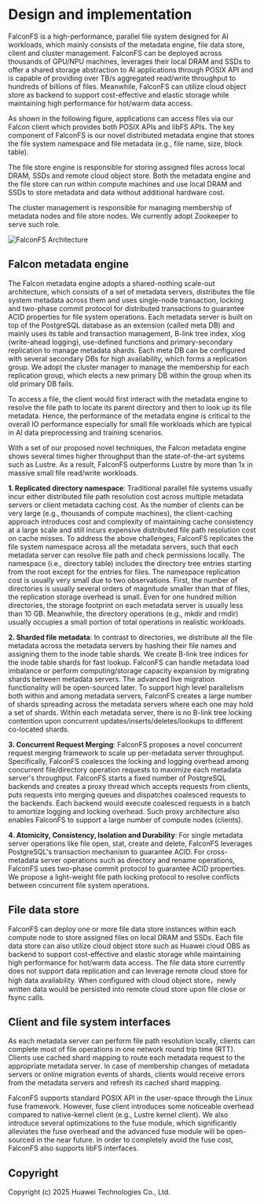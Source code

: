 # Design and implementation

FalconFS is a high-performance, parallel file system designed for AI workloads, which mainly consists of the metadata engine, file data store, client and cluster management. FalconFS can be deployed across thousands of GPU/NPU machines, leverages their local DRAM and SSDs to offer a shared storage abstraction to AI applications through POSIX API and is capable of providing over TB/s aggregated read/write throughput to hundreds of billions of files. Meanwhile, FalconFS can utilize cloud object store as backend to support cost-effective and elastic storage while maintaining high performance for hot/warm data access.

As shown in the following figure, applications can access files via our Falcon client which provides both POSIX APIs and libFS APIs. The key component of FalconFS is our novel distributed metadata engine that stores the file system namespace and file metadata (e.g., file name, size, block table).

The file store engine is responsible for storing assigned files across local DRAM, SSDs and remote cloud object store. Both the metadata engine and the file store can run within compute machines and use local DRAM and SSDs to store metadata and data without additional hardware cost.

The cluster management is responsible for managing membership of metadata nodes and file store nodes. We currently adopt Zookeeper to serve such role.

![FalconFS Architecture](https://github.com/user-attachments/assets/5ff1e80a-4cce-4b05-a35d-8da54191fb30)

## Falcon metadata engine
The Falcon metadata engine adopts a shared-nothing scale-out architecture, which consists of a set of metadata servers, distributes the file system metadata across them and uses single-node transaction, locking and two-phase commit protocol for distributed transactions to guarantee ACID properties for file system operations. Each metadata server is built on top of the PostgreSQL database as an extension (called meta DB) and mainly uses its table and transaction management, B-link tree index, xlog (write-ahead logging), use-defined functions and primary-secondary replication to manage metadata shards. Each meta DB can be configured with several secondary DBs for high availability, which forms a replication group. We adopt the cluster manager to manage the membership for each replication group, which elects a new primary DB within the group when its old primary DB fails.

To access a file, the client would first interact with the metadata engine to resolve the file path to locate its parent directory and then to look up its file metadata. Hence, the performance of the metadata engine is critical to the overall IO performance especially for small file workloads which are typical in AI data preprocessing and training scenarios.

With a set of our proposed novel techniques, the Falcon metadata engine shows several times higher throughput than the state-of-the-art systems such as Lustre. As a result, FalconFS outperforms Lustre by more than 1x in massive small file read/write workloads.

**1. Replicated directory namespace**: 
Traditional parallel file systems usually incur either distributed file path resolution cost across multiple metadata servers or client metadata caching cost. As the number of clients can be very large (e.g., thousands of compute machines), the client-caching approach introduces cost and complexity of maintaining cache consistency at a large scale and still incurs expensive distributed file path resolution cost on cache misses. To address the above challenges, FalconFS replicates the file system namespace across all the metadata servers, such that each metadata server can resolve file path and check permissions locally. The namespace (i.e., directory table) includes the directory tree entries starting from the root except for the entries for files. The namespace replication cost is usually very small due to two observations. First, the number of directories is usually several orders of magnitude smaller than that of files, the replication storage overhead is small. Even for one hundred million directories, the storage footprint on each metadata server is usually less than 10 GB. Meanwhile, the directory operations (e.g., mkdir and rmdir) usually occupies a small portion of total operations in realistic workloads.

**2. Sharded file metadata**: 
In contrast to directories, we distribute all the file metadata across the metadata servers by hashing their file names and assigning them to the inode table shards. We create B-link tree indices for the inode table shards for fast lookup. FalconFS can handle metadata load imbalance or perform computing/storage capacity expansion by migrating shards between metadata servers. The advanced live migration functionality will be open-sourced later. To support high level parallelism both within and among metadata servers, FalconFS creates a large number of shards spreading across the metadata servers where each one may hold a set of shards. Within each metadata server, there is no B-link tree locking contention upon concurrent updates/inserts/deletes/lookups to different co-located shards.

**3. Concurrent Request Merging**: 
FalconFS proposes a novel concurrent request merging framework to scale up per-metadata server throughput. Specifically, FalconFS coalesces the locking and logging overhead among concurrent file/directory operation requests to maximize each metadata server's throughput. FalconFS starts a fixed number of PostgreSQL backends and creates a proxy thread which accepts requests from clients, puts requests into merging queues and dispatches coalesced requests to the backends. Each backend would execute coalesced requests in a batch to amortize logging and locking overhead.
Such proxy architecture also enables FalconFS to support a large number of compute nodes (clients).

**4. Atomicity, Consistency, Isolation and Durability**: 
For single metadata server operations like file open, stat, create and delete, FalconFS leverages PostgreSQL's transaction mechanism to guarantee ACID. For cross-metadata server operations such as directory and rename operations, FalconFS uses two-phase commit protocol to guarantee ACID properties. We propose a light-weight file path locking protocol to resolve conflicts between concurrent file system operations.

## File data store

FalconFS can deploy one or more file data store instances within each compute node to store assigned files on local DRAM and SSDs. Each file data store can also utilize cloud object store such as Huawei cloud OBS as backend to support cost-effective and elastic storage while maintaining high performance for hot/warm data access. The file data store currently does not support data replication and can leverage remote cloud store for high data availability. When configured with cloud object store，newly written data would be persisted into remote cloud store upon file close or fsync calls.

## Client and file system interfaces

As each metadata server can perform file path resolution locally, clients can complete most of file operations in one network round trip time (RTT).  Clients use cached shard mapping to route each metadata request to the appropriate metadata server. In case of membership changes of metadata servers or online migration events of shards, clients would receive errors from the metadata servers and refresh its cached shard mapping.

FalconFS supports standard POSIX API in the user-space through the Linux fuse framework. However, fuse client introduces some noticeable overhead compared to native-kernel client (e.g., Lustre kernel client). We also introduce several optimizations to the fuse module, which significantly alleviates the fuse overhead and the advanced fuse module will be open-sourced in the near future. In order to completely avoid the fuse cost, FalconFS also supports libFS interfaces.


## Copyright
Copyright (c) 2025 Huawei Technologies Co., Ltd.
